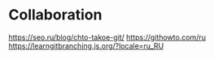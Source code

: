 # Collaboration

https://seo.ru/blog/chto-takoe-git/
https://githowto.com/ru
https://learngitbranching.js.org/?locale=ru_RU

